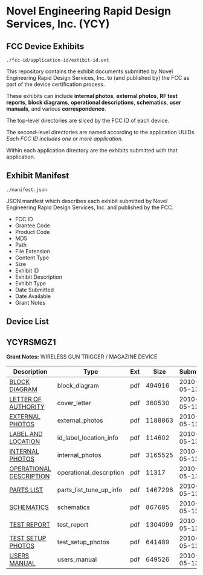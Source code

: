 # Novel Engineering Rapid Design Services, Inc. (YCY)
## FCC Device Exhibits

```
./fcc-id/application-id/exhibit-id.ext
```

This repository contains the exhibit documents submitted by Novel Engineering Rapid Design Services, Inc. to (and published by) the FCC as part of the device certification process.

These exhibits can include **internal photos**, **external photos**, **RF test reports**, **block diagrams**, **operational descriptions**, **schematics**, **user manuals**, and various **correspondence**.

The top-level directories are sliced by the FCC ID of each device.

The second-level directories are named according to the application UUIDs. *Each FCC ID includes one or more application.*

Within each application directory are the exhibits submitted with that application. 

## Exhibit Manifest

```
./manifest.json
```

JSON manifest which describes each exhibit submitted by Novel Engineering Rapid Design Services, Inc. and published by the FCC.

- FCC ID
- Grantee Code
- Product Code
- MD5
- Path
- File Extension
- Content Type
- Size
- Exhibit ID
- Exhibit Description
- Exhibit Type
- Date Submitted
- Date Available
- Grant Notes

## Device List
## YCYRSMGZ1
**Grant Notes:** WIRELESS GUN TRIGGER / MAGAZINE DEVICE

| Description | Type | Ext | Size | Submitted | Available |
| ----------- | ---- | --- | ---- | --------- | --------- |
| [BLOCK DIAGRAM](YCYRSMGZ1/6ed4f7cc3029187e73dcaa6e79d786ae/1280758.pdf) | block_diagram | pdf | 494916 | 2010-05-13 | 2010-05-13 |
| [LETTER OF AUTHORITY](YCYRSMGZ1/6ed4f7cc3029187e73dcaa6e79d786ae/1280764.pdf) | cover_letter | pdf | 360530 | 2010-05-13 | 2010-05-13 |
| [EXTERNAL PHOTOS](YCYRSMGZ1/6ed4f7cc3029187e73dcaa6e79d786ae/1280760.pdf) | external_photos | pdf | 1188863 | 2010-05-13 | 2010-05-13 |
| [LABEL AND LOCATION](YCYRSMGZ1/6ed4f7cc3029187e73dcaa6e79d786ae/1280763.pdf) | id_label_location_info | pdf | 114602 | 2010-05-13 | 2010-05-13 |
| [INTERNAL PHOTOS](YCYRSMGZ1/6ed4f7cc3029187e73dcaa6e79d786ae/1280762.pdf) | internal_photos | pdf | 3165525 | 2010-05-13 | 2010-05-13 |
| [OPERATIONAL DESCRIPTION](YCYRSMGZ1/6ed4f7cc3029187e73dcaa6e79d786ae/1280765.pdf) | operational_description | pdf | 11317 | 2010-05-13 | 2010-05-13 |
| [PARTS LIST](YCYRSMGZ1/6ed4f7cc3029187e73dcaa6e79d786ae/1280766.pdf) | parts_list_tune_up_info | pdf | 1467296 | 2010-05-13 | 2010-05-13 |
| [SCHEMATICS](YCYRSMGZ1/6ed4f7cc3029187e73dcaa6e79d786ae/1280759.pdf) | schematics | pdf | 867685 | 2010-05-13 | 2010-05-13 |
| [TEST REPORT](YCYRSMGZ1/6ed4f7cc3029187e73dcaa6e79d786ae/1280761.pdf) | test_report | pdf | 1304099 | 2010-05-13 | 2010-05-13 |
| [TEST SETUP PHOTOS](YCYRSMGZ1/6ed4f7cc3029187e73dcaa6e79d786ae/1280767.pdf) | test_setup_photos | pdf | 641489 | 2010-05-13 | 2010-05-13 |
| [USERS MANUAL](YCYRSMGZ1/6ed4f7cc3029187e73dcaa6e79d786ae/1280768.pdf) | users_manual | pdf | 649526 | 2010-05-13 | 2010-05-13 |
